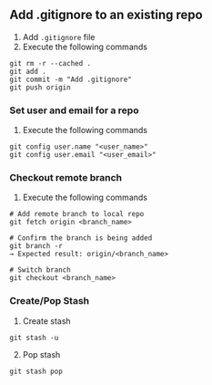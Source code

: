 ## Add .gitignore to an existing repo
1. Add `.gitignore` file
2. Execute the following commands
```
git rm -r --cached .
git add .
git commit -m "Add .gitignore"
git push origin
```

### Set user and email for a repo
1. Execute the following commands
```
git config user.name "<user_name>"
git config user.email "<user_email>"
```

### Checkout remote branch
1. Execute the following commands
```
# Add remote branch to local repo
git fetch origin <branch_name>

# Confirm the branch is being added
git branch -r
→ Expected result: origin/<branch_name>

# Switch branch
git checkout <branch_name>
```

### Create/Pop Stash
1. Create stash
```
git stash -u
```

2. Pop stash
```
git stash pop
```